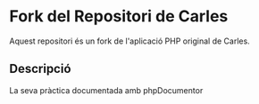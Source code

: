 # Fork del Repositori de Carles

Aquest repositori és un fork de l'aplicació PHP original de Carles. 

## Descripció
La seva pràctica documentada amb phpDocumentor
